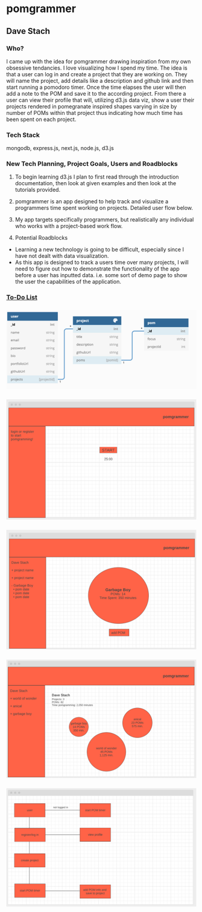 # pomgrammer
## Dave Stach

### Who?
I came up with the idea for pomgrammer drawing inspiration from my own obsessive tendancies. I love visualizing how I spend my time. The idea is that a user can log in and create a project that they are working on. They will name the project, add details like a description and github link and then start running a pomodoro timer. Once the time elapses the user will then add a note to the POM and save it to the according project. From there a user can view their profile that will, utilizing d3.js data viz, show a user their projects rendered in pomegranate inspired shapes varying in size by number of POMs within that project thus indicating how much time has been spent on each project. 

### Tech Stack
mongodb, express.js, next.js, node.js, d3.js

### New Tech Planning, Project Goals, Users and Roadblocks
1. To begin learning d3.js I plan to first read through the introduction documentation, then look at given examples and then look at the tutorials provided. 

2. pomgrammer is an app designed to help track and visualize a programmers time spent working on projects. Detailed user flow below. 

3. My app targets specifically programmers, but realistically any individual who works with a project-based work flow.

4. Potential Roadblocks
* Learning a new technology is going to be difficult, especially since I have not dealt with data visualization. 
* As this app is designed to track a users time over many projects, I will need to figure out how to demonstrate the functionality of the app before a user has inputted data. i.e. some sort of demo page to show the user the capabilities of the application. 

### [To-Do List](https://trello.com/b/ai49VMyx)
### ![ERD](ERD.png)
### ![Initial Visit](screen1.png)
### ![Individual Project View](screen2.png)
### ![User Profile View](screen3.png)
### ![User Flow](userflow.png)
